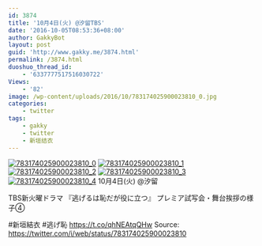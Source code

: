 ```yaml
---
id: 3874
title: '10月4日(火) @汐留TBS'
date: '2016-10-05T08:53:36+08:00'
author: GakkyBot
layout: post
guid: 'http://www.gakky.me/3874.html'
permalink: /3874.html
duoshuo_thread_id:
    - '6337777517516030722'
Views:
    - '82'
image: /wp-content/uploads/2016/10/783174025900023810_0.jpg
categories:
    - twitter
tags:
    - gakky
    - twitter
    - 新垣结衣
---
```


[![783174025900023810_0](http://www.yui-aragaki.org/wp-content/uploads/2016/10/783174025900023810_0.jpg)](http://www.yui-aragaki.org/wp-content/uploads/2016/10/783174025900023810_0.jpg)
[![783174025900023810_1](http://www.yui-aragaki.org/wp-content/uploads/2016/10/783174025900023810_1.jpg)](http://www.yui-aragaki.org/wp-content/uploads/2016/10/783174025900023810_1.jpg)
[![783174025900023810_2](http://www.yui-aragaki.org/wp-content/uploads/2016/10/783174025900023810_2.jpg)](http://www.yui-aragaki.org/wp-content/uploads/2016/10/783174025900023810_2.jpg)
[![783174025900023810_3](http://www.yui-aragaki.org/wp-content/uploads/2016/10/783174025900023810_3.jpg)](http://www.yui-aragaki.org/wp-content/uploads/2016/10/783174025900023810_3.jpg)
[![783174025900023810_4](http://www.yui-aragaki.org/wp-content/uploads/2016/10/783174025900023810_4.jpg)](http://www.yui-aragaki.org/wp-content/uploads/2016/10/783174025900023810_4.jpg)
10月4日(火) @汐留

TBS新火曜ドラマ
『逃げるは恥だが役に立つ』
 プレミア試写会・舞台挨拶の様子④

\#新垣結衣 #逃げ恥 https://t.co/qhNEAtqQHw
Source: <https://twitter.com/i/web/status/783174025900023810>
